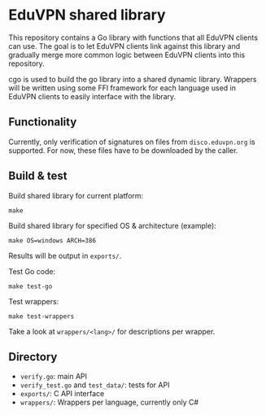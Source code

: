 # EduVPN shared library

This repository contains a Go library with functions that all EduVPN clients can use. The goal is to let EduVPN clients
link against this library and gradually merge more common logic between EduVPN clients into this repository.

cgo is used to build the go library into a shared dynamic library. Wrappers will be written using some FFI framework for
each language used in EduVPN clients to easily interface with the library.

## Functionality

Currently, only verification of signatures on files from `disco.eduvpn.org` is supported. For now, these files have to
be downloaded by the caller.

## Build & test

Build shared library for current platform:
```shell
make
```

Build shared library for specified OS & architecture (example):
```shell
make OS=windows ARCH=386
```

Results will be output in `exports/`.

Test Go code:
```shell
make test-go
```

Test wrappers:
```shell
make test-wrappers
```

Take a look at `wrappers/<lang>/` for descriptions per wrapper.

## Directory

- `verify.go`: main API
- `verify_test.go` and `test_data/`: tests for API
- `exports/`: C API interface
- `wrappers/`: Wrappers per language, currently only C#
